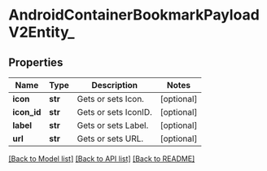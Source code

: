# AndroidContainerBookmarkPayloadV2Entity_

## Properties
Name | Type | Description | Notes
------------ | ------------- | ------------- | -------------
**icon** | **str** | Gets or sets Icon. | [optional] 
**icon_id** | **str** | Gets or sets IconID. | [optional] 
**label** | **str** | Gets or sets Label. | [optional] 
**url** | **str** | Gets or sets URL. | [optional] 

[[Back to Model list]](../README.md#documentation-for-models) [[Back to API list]](../README.md#documentation-for-api-endpoints) [[Back to README]](../README.md)


